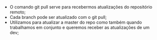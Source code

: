 * O comando git pull serve para recebermos atualizações do repositório remoto;
* Cada branch pode ser atualizado com o git pull;
* Utilizamos para atualizar a master do repo como também quando trabalhamos em conjunto e queremos receber as atualizações de um dev;